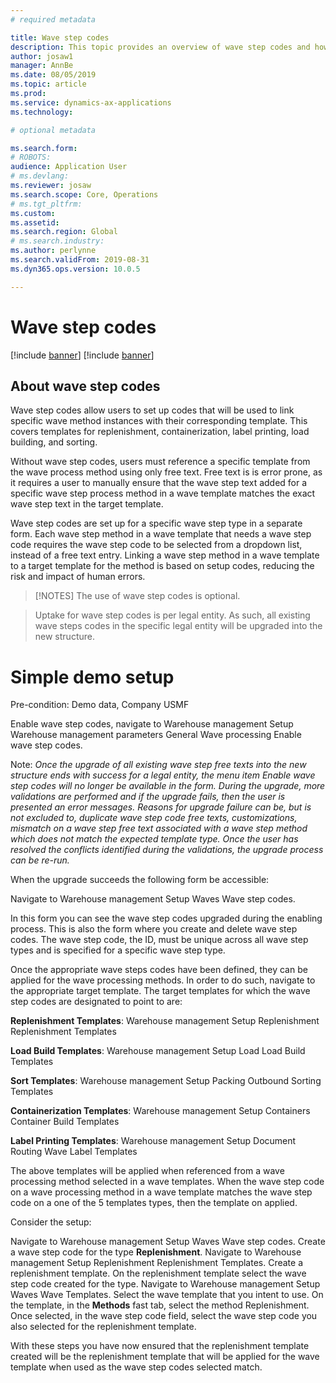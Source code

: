 ```yaml
---
# required metadata

title: Wave step codes
description: This topic provides an overview of wave step codes and how they are used.
author: josaw1
manager: AnnBe
ms.date: 08/05/2019
ms.topic: article
ms.prod: 
ms.service: dynamics-ax-applications
ms.technology: 

# optional metadata

ms.search.form: 
# ROBOTS: 
audience: Application User
# ms.devlang: 
ms.reviewer: josaw
ms.search.scope: Core, Operations
# ms.tgt_pltfrm: 
ms.custom: 
ms.assetid: 
ms.search.region: Global
# ms.search.industry: 
ms.author: perlynne
ms.search.validFrom: 2019-08-31
ms.dyn365.ops.version: 10.0.5

---
```


# Wave step codes

[!include [banner](../includes/preview-banner.md)]
[!include [banner](../includes/banner.md)]

## About wave step codes

Wave step codes allow users to set up codes that will be used to link
specific wave method instances with their corresponding template. This covers
templates for replenishment, containerization, label printing, load building,
and sorting. 

Without wave step codes, users must reference a specific
template from the wave process method using only free text. Free text is is error prone, as it requires a user to manually ensure that the wave step text
added for a specific wave step process method in a wave template matches the
exact wave step text in the target template. 

Wave step codes are set up for a
specific wave step type in a separate form. Each wave step method in a wave
template that needs a wave step code requires the wave step code to be
selected from a dropdown list, instead of a free text entry. Linking a wave step method
in a wave template to a target template for the method is based on setup codes, reducing the risk and impact of human
errors.

> [!NOTES]
> The use of wave step codes is optional. 

> Uptake for wave step codes is per legal entity. As such, all
existing wave steps codes in the specific legal entity will be upgraded into the
new structure.

Simple demo setup 
==================

Pre-condition: Demo data, Company USMF

Enable wave step codes, navigate to Warehouse management Setup Warehouse
management parameters General Wave processing Enable wave step codes.

Note: *Once the upgrade of all existing wave step free texts into the new
structure ends with success for a legal entity, the menu item Enable wave step
codes will no longer be available in the form. During the upgrade, more
validations are performed and if the upgrade fails, then the user is presented
an error messages. Reasons for upgrade failure can be, but is not excluded to,
duplicate wave step code free texts, customizations, mismatch on a wave step
free text associated with a wave step method which does not match the expected
template type. Once the user has resolved the conflicts identified during the
validations, the upgrade process can be re-run.*

When the upgrade succeeds the following form be accessible:

Navigate to Warehouse management Setup Waves Wave step codes.

In this form you can see the wave step codes upgraded during the enabling
process. This is also the form where you create and delete wave step codes. The
wave step code, the ID, must be unique across all wave step types and is
specified for a specific wave step type.

Once the appropriate wave steps codes have been defined, they can be applied for
the wave processing methods. In order to do such, navigate to the appropriate
target template. The target templates for which the wave step codes are
designated to point to are:

**Replenishment Templates**: Warehouse management Setup Replenishment
Replenishment Templates

**Load Build Templates**: Warehouse management Setup Load Load Build Templates

**Sort Templates**: Warehouse management Setup Packing Outbound Sorting
Templates

**Containerization Templates**: Warehouse management Setup Containers Container
Build Templates

**Label Printing Templates**: Warehouse management Setup Document Routing Wave
Label Templates

The above templates will be applied when referenced from a wave processing
method selected in a wave templates. When the wave step code on a wave
processing method in a wave template matches the wave step code on a one of the
5 templates types, then the template on applied.

Consider the setup:

Navigate to Warehouse management Setup Waves Wave step codes. Create a wave step
code for the type **Replenishment**. Navigate to Warehouse management Setup
Replenishment Replenishment Templates. Create a replenishment template. On the
replenishment template select the wave step code created for the type. Navigate
to Warehouse management Setup Waves Wave Templates. Select the wave template
that you intent to use. On the template, in the **Methods** fast tab, select the
method Replenishment. Once selected, in the wave step code field, select the
wave step code you also selected for the replenishment template.

With these steps you have now ensured that the replenishment template created
will be the replenishment template that will be applied for the wave template
when used as the wave step codes selected match.
